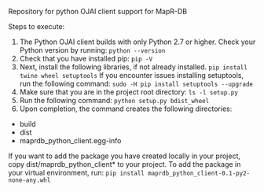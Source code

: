 Repository for python OJAI client support for MapR-DB

Steps to execute:
1. The Python OJAI client builds with only Python 2.7 or higher. Check your Python version by running:
```python --version```
2. Check that you have installed pip:
```pip -V```
3. Next, install the following libraries, if not already installed.
```pip install twine wheel setuptools```
If you encounter issues installing setuptools, run the following command:
```sudo -H pip install setuptools --upgrade```
4. Make sure that you are in the project root directory:
```ls -l setup.py```
5. Run the following command:
```python setup.py bdist_wheel```
6. Upon completion, the command creates the following directories:
- build
- dist
- maprdb_python_client.egg-info

If you want to add the package you have created locally in your project, copy dist/maprdb_python_client* to your project.
To add the package in your virtual environment, run:
```pip install maprdb_python_client-0.1-py2-none-any.whl```

